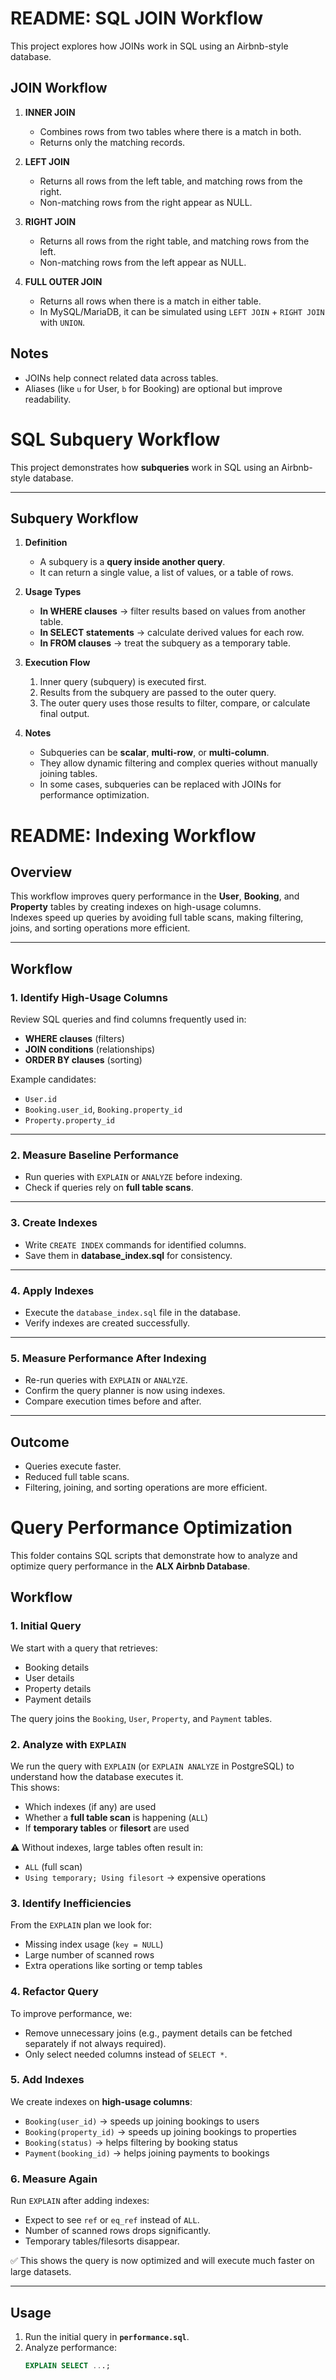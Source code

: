 # README: SQL JOIN Workflow

This project explores how JOINs work in SQL using an Airbnb-style database.

## JOIN Workflow

1. **INNER JOIN**

   - Combines rows from two tables where there is a match in both.
   - Returns only the matching records.

2. **LEFT JOIN**

   - Returns all rows from the left table, and matching rows from the right.
   - Non-matching rows from the right appear as NULL.

3. **RIGHT JOIN**

   - Returns all rows from the right table, and matching rows from the left.
   - Non-matching rows from the left appear as NULL.

4. **FULL OUTER JOIN**
   - Returns all rows when there is a match in either table.
   - In MySQL/MariaDB, it can be simulated using `LEFT JOIN` + `RIGHT JOIN` with `UNION`.

## Notes

- JOINs help connect related data across tables.
- Aliases (like `u` for User, `b` for Booking) are optional but improve readability.

# SQL Subquery Workflow

This project demonstrates how **subqueries** work in SQL using an Airbnb-style database.

---

## Subquery Workflow

1. **Definition**

   - A subquery is a **query inside another query**.
   - It can return a single value, a list of values, or a table of rows.

2. **Usage Types**

   - **In WHERE clauses** → filter results based on values from another table.
   - **In SELECT statements** → calculate derived values for each row.
   - **In FROM clauses** → treat the subquery as a temporary table.

3. **Execution Flow**

   1. Inner query (subquery) is executed first.
   2. Results from the subquery are passed to the outer query.
   3. The outer query uses those results to filter, compare, or calculate final output.

4. **Notes**
   - Subqueries can be **scalar**, **multi-row**, or **multi-column**.
   - They allow dynamic filtering and complex queries without manually joining tables.
   - In some cases, subqueries can be replaced with JOINs for performance optimization.

# README: Indexing Workflow

## Overview

This workflow improves query performance in the **User**, **Booking**, and **Property** tables by creating indexes on high-usage columns.  
Indexes speed up queries by avoiding full table scans, making filtering, joins, and sorting operations more efficient.

---

## Workflow

### 1. Identify High-Usage Columns

Review SQL queries and find columns frequently used in:

- **WHERE clauses** (filters)
- **JOIN conditions** (relationships)
- **ORDER BY clauses** (sorting)

Example candidates:

- `User.id`
- `Booking.user_id`, `Booking.property_id`
- `Property.property_id`

---

### 2. Measure Baseline Performance

- Run queries with `EXPLAIN` or `ANALYZE` before indexing.
- Check if queries rely on **full table scans**.

---

### 3. Create Indexes

- Write `CREATE INDEX` commands for identified columns.
- Save them in **database_index.sql** for consistency.

---

### 4. Apply Indexes

- Execute the `database_index.sql` file in the database.
- Verify indexes are created successfully.

---

### 5. Measure Performance After Indexing

- Re-run queries with `EXPLAIN` or `ANALYZE`.
- Confirm the query planner is now using indexes.
- Compare execution times before and after.

---

## Outcome

- Queries execute faster.
- Reduced full table scans.
- Filtering, joining, and sorting operations are more efficient.

# Query Performance Optimization

This folder contains SQL scripts that demonstrate how to analyze and optimize query performance in the **ALX Airbnb Database**.

## Workflow

### 1. Initial Query

We start with a query that retrieves:

- Booking details
- User details
- Property details
- Payment details

The query joins the `Booking`, `User`, `Property`, and `Payment` tables.

### 2. Analyze with `EXPLAIN`

We run the query with `EXPLAIN` (or `EXPLAIN ANALYZE` in PostgreSQL) to understand how the database executes it.  
This shows:

- Which indexes (if any) are used
- Whether a **full table scan** is happening (`ALL`)
- If **temporary tables** or **filesort** are used

⚠️ Without indexes, large tables often result in:

- `ALL` (full scan)
- `Using temporary; Using filesort` → expensive operations

### 3. Identify Inefficiencies

From the `EXPLAIN` plan we look for:

- Missing index usage (`key = NULL`)
- Large number of scanned rows
- Extra operations like sorting or temp tables

### 4. Refactor Query

To improve performance, we:

- Remove unnecessary joins (e.g., payment details can be fetched separately if not always required).
- Only select needed columns instead of `SELECT *`.

### 5. Add Indexes

We create indexes on **high-usage columns**:

- `Booking(user_id)` → speeds up joining bookings to users
- `Booking(property_id)` → speeds up joining bookings to properties
- `Booking(status)` → helps filtering by booking status
- `Payment(booking_id)` → helps joining payments to bookings

### 6. Measure Again

Run `EXPLAIN` after adding indexes:

- Expect to see `ref` or `eq_ref` instead of `ALL`.
- Number of scanned rows drops significantly.
- Temporary tables/filesorts disappear.

✅ This shows the query is now optimized and will execute much faster on large datasets.

---

## Usage

1. Run the initial query in **`performance.sql`**.
2. Analyze performance:
   ```sql
   EXPLAIN SELECT ...;
   ```
